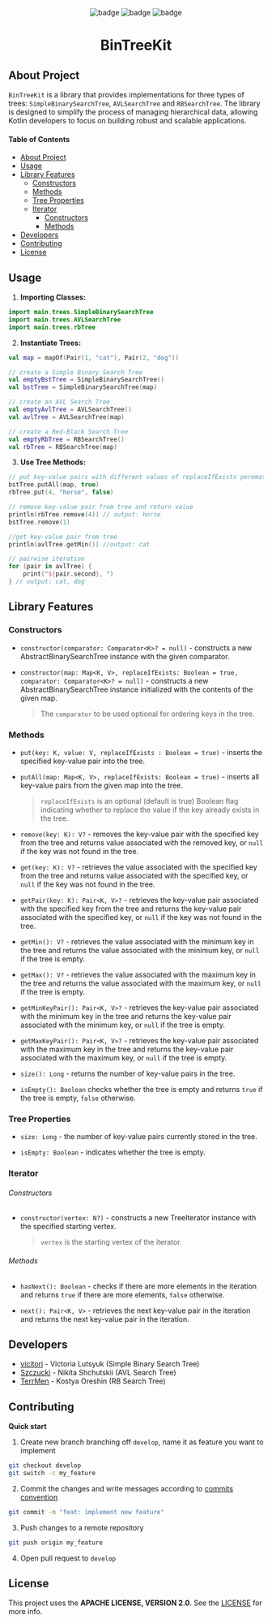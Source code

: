 <div align="center"><p><img alt="badge" src="https://img.shields.io/badge/Kotlin-0095D5?&style=for-the-badge&logo=kotlin&logoColor=white"/>
<img alt="badge" src="https://img.shields.io/badge/gradle-02303A?style=for-the-badge&logo=gradle&logoColor=white"/>
<img alt="badge" src="https://img.shields.io/badge/Junit5-25A162?style=for-the-badge&logo=junit5&logoColor=white"/></p> </div>


<h1 align="center"> BinTreeKit </h1>

## About Project
`BinTreeKit` is a library that provides implementations for three types of trees: `SimpleBinarySearchTree`, `AVLSearchTree` and `RBSearchTree`. The library is designed to simplify the process of managing hierarchical data, allowing Kotlin developers to focus on building robust and scalable applications.


#### Table of Contents
- [About Project](#about-project)
- [Usage](#usage)
- [Library Features](#library-features)
  - [Constructors](#constructors)
  - [Methods](#methods)
  - [Tree Properties](#tree-properties)
  - [Iterator](#iterator)
    - [Constructors](#constructors-1)
    - [Methods](#methods-1)
- [Developers](#developers)
- [Contributing](#contributing)
- [License](#license)


## Usage
1. **Importing Classes:**
```kotlin
import main.trees.SimpleBinarySearchTree
import main.trees.AVLSearchTree
import main.trees.rbTree
```

2. **Instantiate Trees:**
```kotlin
val map = mapOf(Pair(1, "cat"), Pair(2, "dog"))

// create a Simple Binary Search Tree
val emptyBstTree = SimpleBinarySearchTree()
val bstTree = SimpleBinarySearchTree(map)

// create an AVL Search Tree
val emptyAvlTree = AVLSearchTree()
val avlTree = AVLSearchTree(map)

// create a Red-Black Search Tree
val emptyRbTree = RBSearchTree()
val rbTree = RBSearchTree(map)
```


3. **Use Tree Methods:**
```kotlin
// put key-value pairs with different values of replaceIfExists perematers
bstTree.putAll(map, true)
rbTree.put(4, "horse", false)

// remove key-value pair from tree and return value 
println(rbTree.remove(4)) // output: horse
bstTree.remove(1)

//get key-value pair from tree
println(avlTree.getMin()) //output: cat

// pairwise iteration
for (pair in avlTree) {
    print("${pair.second}, ")
} // output: cat, dog
```


## Library Features


### Constructors
- `constructor(comparator: Comparator<K>? = null)` - constructs a new AbstractBinarySearchTree instance with the given comparator.


- `constructor(map: Map<K, V>, replaceIfExists: Boolean = true, comparator: Comparator<K>? = null)` - constructs a new AbstractBinarySearchTree instance initialized with the contents of the given map.

    > The `comparator` to be used optional for ordering keys in the tree.


### Methods


- `put(key: K, value: V, replaceIfExists : Boolean = true)` - inserts the specified key-value pair into the tree.

- `putAll(map: Map<K, V>, replaceIfExists: Boolean = true)` - inserts all key-value pairs from the given map into the tree.

  > `replaceIfExists` is an optional (default is true) Boolean flag indicating whether to replace the value if the key already exists in the tree.


- `remove(key: K): V?` - removes the key-value pair with the specified key from the tree and returns value associated with the removed key, or `null` if the key was not found in the tree.


- `get(key: K): V?` - retrieves the value associated with the specified key from the tree and returns value associated with the specified key, or `null` if the key was not found in the tree.

- `getPair(key: K): Pair<K, V>?` - retrieves the key-value pair associated with the specified key from the tree and returns the key-value pair associated with the specified key, or `null` if the key was not found in the tree.

- `getMin(): V?` - retrieves the value associated with the minimum key in the tree and returns the value associated with the minimum key, or `null` if the tree is empty.

- `getMax(): V?` - retrieves the value associated with the maximum key in the tree and returns the value associated with the maximum key, or `null` if the tree is empty.

- `getMinKeyPair(): Pair<K, V>?` - retrieves the key-value pair associated with the minimum key in the tree and returns the key-value pair associated with the minimum key, or `null` if the tree is empty.

- `getMaxKeyPair(): Pair<K, V>?` - retrieves the key-value pair associated with the maximum key in the tree and returns the key-value pair associated with the maximum key, or `null` if the tree is empty.


- `size(): Long` - returns the number of key-value pairs in the tree.

- `isEmpty(): Boolean` checks whether the tree is empty and returns `true` if the tree is empty, `false` otherwise.


### Tree Properties

- `size: Long` - the number of key-value pairs currently stored in the tree.


- `isEmpty: Boolean` - indicates whether the tree is empty.


### Iterator
###### Constructors
- `constructor(vertex: N?)` - constructs a new TreeIterator instance with the specified starting vertex.

  > `vertex` is the starting vertex of the iterator.

###### Methods

- `hasNext(): Boolean` - checks if there are more elements in the iteration and returns `true` if there are more elements, `false` otherwise.


- `next(): Pair<K, V>` - retrieves the next key-value pair in the iteration and returns the next key-value pair in the iteration.


## Developers
- [vicitori](https://github.com/vicitori) - Victoria Lutsyuk (Simple Binary Search Tree)
- [Szczucki](https://github.com/Szczucki) - Nikita Shchutskii (AVL Search Tree)
- [TerrMen](https://github.com/TerrMen) - Kostya Oreshin (RB Search Tree)


## Contributing

**Quick start**

1. Create new branch branching off `develop`, name it as feature you want to implement 
```bash
git checkout develop
git switch -c my_feature
```

2. Commit the changes and write messages according to [commits convention](https://www.conventionalcommits.org/en/v1.0.0/)
```bash
git commit -m "feat: implement new feature"
```

3. Push changes to a remote repository
```bash
git push origin my_feature
```

4. Open pull request to `develop` 


## License
This project uses the **APACHE LICENSE, VERSION 2.0**. See the [LICENSE](LICENSE.md) for more info.

